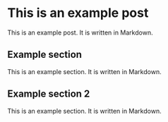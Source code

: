 # This is an example post

This is an example post. It is written in Markdown.

## Example section

This is an example section. It is written in Markdown.

## Example section 2

This is an example section. It is written in Markdown.
